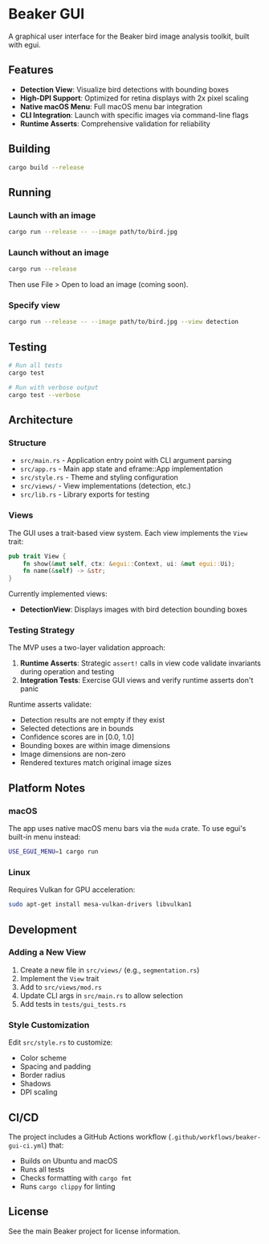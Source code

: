 # Beaker GUI

A graphical user interface for the Beaker bird image analysis toolkit, built with egui.

## Features

- **Detection View**: Visualize bird detections with bounding boxes
- **High-DPI Support**: Optimized for retina displays with 2x pixel scaling
- **Native macOS Menu**: Full macOS menu bar integration
- **CLI Integration**: Launch with specific images via command-line flags
- **Runtime Asserts**: Comprehensive validation for reliability

## Building

```bash
cargo build --release
```

## Running

### Launch with an image

```bash
cargo run --release -- --image path/to/bird.jpg
```

### Launch without an image

```bash
cargo run --release
```

Then use File > Open to load an image (coming soon).

### Specify view

```bash
cargo run --release -- --image path/to/bird.jpg --view detection
```

## Testing

```bash
# Run all tests
cargo test

# Run with verbose output
cargo test --verbose
```

## Architecture

### Structure

- `src/main.rs` - Application entry point with CLI argument parsing
- `src/app.rs` - Main app state and eframe::App implementation
- `src/style.rs` - Theme and styling configuration
- `src/views/` - View implementations (detection, etc.)
- `src/lib.rs` - Library exports for testing

### Views

The GUI uses a trait-based view system. Each view implements the `View` trait:

```rust
pub trait View {
    fn show(&mut self, ctx: &egui::Context, ui: &mut egui::Ui);
    fn name(&self) -> &str;
}
```

Currently implemented views:
- **DetectionView**: Displays images with bird detection bounding boxes

### Testing Strategy

The MVP uses a two-layer validation approach:

1. **Runtime Asserts**: Strategic `assert!` calls in view code validate invariants during operation and testing
2. **Integration Tests**: Exercise GUI views and verify runtime asserts don't panic

Runtime asserts validate:
- Detection results are not empty if they exist
- Selected detections are in bounds
- Confidence scores are in [0.0, 1.0]
- Bounding boxes are within image dimensions
- Image dimensions are non-zero
- Rendered textures match original image sizes

## Platform Notes

### macOS

The app uses native macOS menu bars via the `muda` crate. To use egui's built-in menu instead:

```bash
USE_EGUI_MENU=1 cargo run
```

### Linux

Requires Vulkan for GPU acceleration:

```bash
sudo apt-get install mesa-vulkan-drivers libvulkan1
```

## Development

### Adding a New View

1. Create a new file in `src/views/` (e.g., `segmentation.rs`)
2. Implement the `View` trait
3. Add to `src/views/mod.rs`
4. Update CLI args in `src/main.rs` to allow selection
5. Add tests in `tests/gui_tests.rs`

### Style Customization

Edit `src/style.rs` to customize:
- Color scheme
- Spacing and padding
- Border radius
- Shadows
- DPI scaling

## CI/CD

The project includes a GitHub Actions workflow (`.github/workflows/beaker-gui-ci.yml`) that:
- Builds on Ubuntu and macOS
- Runs all tests
- Checks formatting with `cargo fmt`
- Runs `cargo clippy` for linting

## License

See the main Beaker project for license information.
